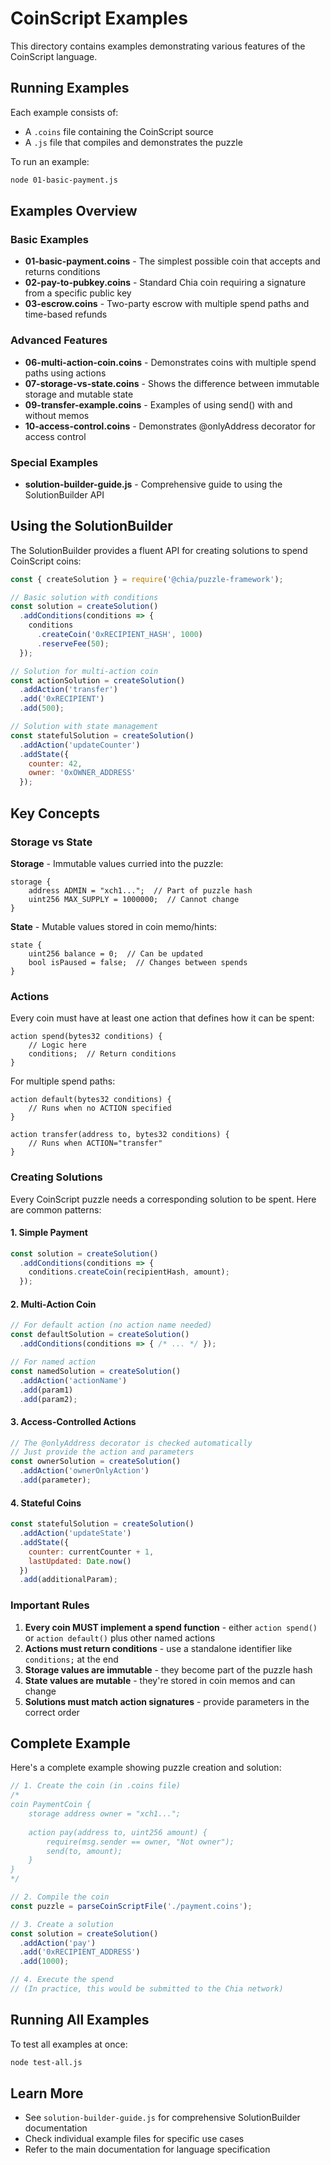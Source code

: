 # CoinScript Examples

This directory contains examples demonstrating various features of the CoinScript language.

## Running Examples

Each example consists of:
- A `.coins` file containing the CoinScript source
- A `.js` file that compiles and demonstrates the puzzle

To run an example:
```bash
node 01-basic-payment.js
```

## Examples Overview

### Basic Examples
- **01-basic-payment.coins** - The simplest possible coin that accepts and returns conditions
- **02-pay-to-pubkey.coins** - Standard Chia coin requiring a signature from a specific public key
- **03-escrow.coins** - Two-party escrow with multiple spend paths and time-based refunds

### Advanced Features
- **06-multi-action-coin.coins** - Demonstrates coins with multiple spend paths using actions
- **07-storage-vs-state.coins** - Shows the difference between immutable storage and mutable state
- **09-transfer-example.coins** - Examples of using send() with and without memos
- **10-access-control.coins** - Demonstrates @onlyAddress decorator for access control

### Special Examples
- **solution-builder-guide.js** - Comprehensive guide to using the SolutionBuilder API

## Using the SolutionBuilder

The SolutionBuilder provides a fluent API for creating solutions to spend CoinScript coins:

```javascript
const { createSolution } = require('@chia/puzzle-framework');

// Basic solution with conditions
const solution = createSolution()
  .addConditions(conditions => {
    conditions
      .createCoin('0xRECIPIENT_HASH', 1000)
      .reserveFee(50);
  });

// Solution for multi-action coin
const actionSolution = createSolution()
  .addAction('transfer')
  .add('0xRECIPIENT')
  .add(500);

// Solution with state management
const statefulSolution = createSolution()
  .addAction('updateCounter')
  .addState({
    counter: 42,
    owner: '0xOWNER_ADDRESS'
  });
```

## Key Concepts

### Storage vs State

**Storage** - Immutable values curried into the puzzle:
```coinscript
storage {
    address ADMIN = "xch1...";  // Part of puzzle hash
    uint256 MAX_SUPPLY = 1000000;  // Cannot change
}
```

**State** - Mutable values stored in coin memo/hints:
```coinscript
state {
    uint256 balance = 0;  // Can be updated
    bool isPaused = false;  // Changes between spends
}
```

### Actions

Every coin must have at least one action that defines how it can be spent:

```coinscript
action spend(bytes32 conditions) {
    // Logic here
    conditions;  // Return conditions
}
```

For multiple spend paths:
```coinscript
action default(bytes32 conditions) {
    // Runs when no ACTION specified
}

action transfer(address to, bytes32 conditions) {
    // Runs when ACTION="transfer"
}
```

### Creating Solutions

Every CoinScript puzzle needs a corresponding solution to be spent. Here are common patterns:

#### 1. Simple Payment
```javascript
const solution = createSolution()
  .addConditions(conditions => {
    conditions.createCoin(recipientHash, amount);
  });
```

#### 2. Multi-Action Coin
```javascript
// For default action (no action name needed)
const defaultSolution = createSolution()
  .addConditions(conditions => { /* ... */ });

// For named action
const namedSolution = createSolution()
  .addAction('actionName')
  .add(param1)
  .add(param2);
```

#### 3. Access-Controlled Actions
```javascript
// The @onlyAddress decorator is checked automatically
// Just provide the action and parameters
const ownerSolution = createSolution()
  .addAction('ownerOnlyAction')
  .add(parameter);
```

#### 4. Stateful Coins
```javascript
const statefulSolution = createSolution()
  .addAction('updateState')
  .addState({
    counter: currentCounter + 1,
    lastUpdated: Date.now()
  })
  .add(additionalParam);
```

### Important Rules

1. **Every coin MUST implement a spend function** - either `action spend()` or `action default()` plus other named actions
2. **Actions must return conditions** - use a standalone identifier like `conditions;` at the end
3. **Storage values are immutable** - they become part of the puzzle hash
4. **State values are mutable** - they're stored in coin memos and can change
5. **Solutions must match action signatures** - provide parameters in the correct order

## Complete Example

Here's a complete example showing puzzle creation and solution:

```javascript
// 1. Create the coin (in .coins file)
/*
coin PaymentCoin {
    storage address owner = "xch1...";
    
    action pay(address to, uint256 amount) {
        require(msg.sender == owner, "Not owner");
        send(to, amount);
    }
}
*/

// 2. Compile the coin
const puzzle = parseCoinScriptFile('./payment.coins');

// 3. Create a solution
const solution = createSolution()
  .addAction('pay')
  .add('0xRECIPIENT_ADDRESS')
  .add(1000);

// 4. Execute the spend
// (In practice, this would be submitted to the Chia network)
```

## Running All Examples

To test all examples at once:

```bash
node test-all.js
```

## Learn More

- See `solution-builder-guide.js` for comprehensive SolutionBuilder documentation
- Check individual example files for specific use cases
- Refer to the main documentation for language specification 